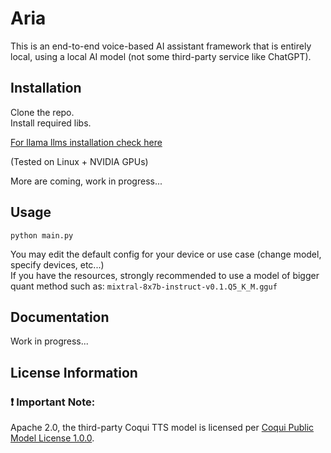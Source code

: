 # Aria

This is an end-to-end voice-based AI assistant framework that is entirely local, using a local AI model (not some third-party service like ChatGPT).

## Installation
Clone the repo.\
Install required libs.

[For llama llms installation check here](https://github.com/abetlen/llama-cpp-python)

(Tested on Linux + NVIDIA GPUs)

More are coming, work in progress...

## Usage
```
python main.py
```
You may edit the default config for your device or use case (change model, specify devices, etc...)\
If you have the resources, strongly recommended to use a model of bigger quant method such as: ```mixtral-8x7b-instruct-v0.1.Q5_K_M.gguf```

## Documentation
Work in progress...

## License Information

### ❗ Important Note:

Apache 2.0, the third-party Coqui TTS model is licensed per [Coqui Public Model License 1.0.0](https://coqui.ai/cpml).
